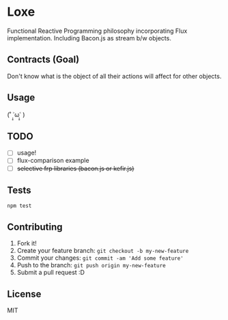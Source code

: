 # Loxe

Functional Reactive Programming philosophy incorporating Flux implementation. Including Bacon.js as stream b/w objects.

## Contracts (Goal)

Don't know what is the object of all their actions will affect for other objects.

## Usage

(˚ ˃̣̣̥ω˂̣̣̥ )

## TODO

- [ ] usage!
- [ ] flux-comparison example
- [ ] ~~selective frp libraries (bacon.js or kefir.js)~~

## Tests

```
npm test
```

## Contributing

1. Fork it!
2. Create your feature branch: `git checkout -b my-new-feature`
3. Commit your changes: `git commit -am 'Add some feature'`
4. Push to the branch: `git push origin my-new-feature`
5. Submit a pull request :D

## License

MIT
